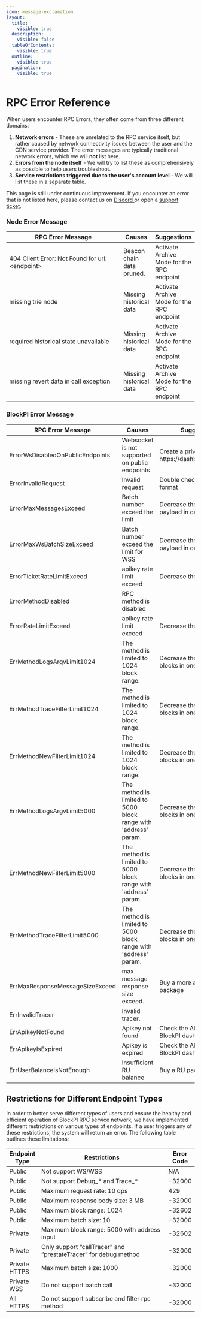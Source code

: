 ```yaml
---
icon: message-exclamation
layout:
  title:
    visible: true
  description:
    visible: false
  tableOfContents:
    visible: true
  outline:
    visible: true
  pagination:
    visible: true
---
```


# RPC Error Reference

When users encounter RPC Errors, they often come from three different domains:

1. **Network errors** - These are unrelated to the RPC service itself, but rather caused by network connectivity issues between the user and the CDN service provider. The error messages are typically traditional network errors, which we will **not** list here.
2. **Errors from the node itself** - We will try to list these as comprehensively as possible to help users troubleshoot.
3. **Service restrictions triggered due to the user's account level** - We will list these in a separate table.

This page is still under continuous improvement. If you encounter an error that is not listed here, please contact us on [Discord ](https://discord.com/invite/xTvGVrGVZv)or open a [support ticket](https://blockpi.io/?contact=ticket).&#x20;

### Node Error Message

<table><thead><tr><th width="293">RPC Error Message</th><th>Causes</th><th>Suggestions</th></tr></thead><tbody><tr><td>404 Client Error: Not Found for url: &#x3C;endpoint></td><td>Beacon chain data pruned. </td><td>Activate Archive Mode for the RPC endpoint</td></tr><tr><td>missing trie node</td><td>Missing historical data</td><td>Activate Archive Mode for the RPC endpoint</td></tr><tr><td>required historical state unavailable</td><td>Missing historical data</td><td>Activate Archive Mode for the RPC endpoint</td></tr><tr><td>missing revert data in call exception</td><td>Missing historical data</td><td>Activate Archive Mode for the RPC endpoint</td></tr></tbody></table>

### BlockPI Error Message

<table><thead><tr><th width="193">RPC Error Message</th><th width="289">Causes</th><th>Suggestions</th></tr></thead><tbody><tr><td>ErrorWsDisabledOnPublicEndpoints</td><td>Websocket is not supported on public endpoints</td><td>Create a private endpoint at https://dashboard.blockpi.io</td></tr><tr><td>ErrorInvalidRequest</td><td>Invalid request</td><td>Double check your request format</td></tr><tr><td>ErrorMaxMessagesExceed</td><td>Batch number exceed the limit</td><td>Decrease the number of payload in one request</td></tr><tr><td>ErrorMaxWsBatchSizeExceed</td><td>Batch number exceed the limit for WSS</td><td>Decrease the number of payload in one request</td></tr><tr><td>ErrorTicketRateLimitExceed</td><td>apikey rate limit exceed</td><td>Decrease the QPS</td></tr><tr><td>ErrorMethodDisabled</td><td>RPC method is disabled</td><td></td></tr><tr><td>ErrorRateLimitExceed</td><td>apikey rate limit exceed</td><td>Decrease the QPS</td></tr><tr><td>ErrMethodLogsArgvLimit1024</td><td>The method is limited to 1024 block range.</td><td>Decrease the number of blocks in one request</td></tr><tr><td>ErrMethodTraceFilterLimit1024</td><td>The method is limited to 1024 block range.</td><td>Decrease the number of blocks in one request</td></tr><tr><td>ErrMethodNewFilterLimit1024</td><td>The method is limited to 1024 block range.</td><td>Decrease the number of blocks in one request</td></tr><tr><td>ErrMethodLogsArgvLimit5000</td><td>The method is limited to 5000 block range with 'address' param.</td><td>Decrease the number of blocks in one request</td></tr><tr><td>ErrMethodNewFilterLimit5000</td><td>The method is limited to 5000 block range with 'address' param.</td><td>Decrease the number of blocks in one request</td></tr><tr><td>ErrMethodTraceFilterLimit5000</td><td>The method is limited to 5000 block range with 'address' param.</td><td>Decrease the number of blocks in one request</td></tr><tr><td>ErrMaxResponseMessageSizeExceed</td><td>max message response size exceed.</td><td>Buy a more advanced RU package</td></tr><tr><td>ErrInvalidTracer</td><td>Invalid tracer. </td><td></td></tr><tr><td>ErrApikeyNotFound</td><td> Apikey not found</td><td>Check the API key status at BlockPI dashboard</td></tr><tr><td>ErrApikeyIsExpired</td><td> Apikey is expired</td><td>Check the API key status at BlockPI dashboard</td></tr><tr><td>ErrUserBalanceIsNotEnough</td><td> Insufficient RU balance</td><td>Buy a RU packag</td></tr></tbody></table>

## Restrictions for Different Endpoint Types

In order to better serve different types of users and ensure the healthy and efficient operation of BlockPI RPC service network, we have implemented different restrictions on various types of endpoints. If a user triggers any of these restrictions, the system will return an error. The following table outlines these limitations:

<table><thead><tr><th>Endpoint Type</th><th width="388.3333333333333">Restrictions </th><th>Error Code</th></tr></thead><tbody><tr><td>Public</td><td>Not support WS/WSS</td><td>N/A</td></tr><tr><td>Public</td><td>Not support Debug_* and Trace_*</td><td>-32000</td></tr><tr><td>Public</td><td>Maximum request rate: 10 qps</td><td>429</td></tr><tr><td>Public</td><td>Maximum response body size: 3 MB</td><td>-32000</td></tr><tr><td>Public</td><td>Maximum block range: 1024</td><td>-32602</td></tr><tr><td>Public</td><td>Maximum batch size: 10</td><td>-32000</td></tr><tr><td>Private</td><td>Maximum block range: 5000 with address input</td><td>-32602</td></tr><tr><td>Private</td><td>Only support “callTracer” and ”prestateTracer” for debug method</td><td>-32000</td></tr><tr><td>Private HTTPS</td><td>Maximum batch size: 1000</td><td>-32000</td></tr><tr><td>Private WSS</td><td>Do not support batch call</td><td>-32000</td></tr><tr><td>All HTTPS</td><td>Do not support subscribe and filter rpc method</td><td>-32000</td></tr></tbody></table>
